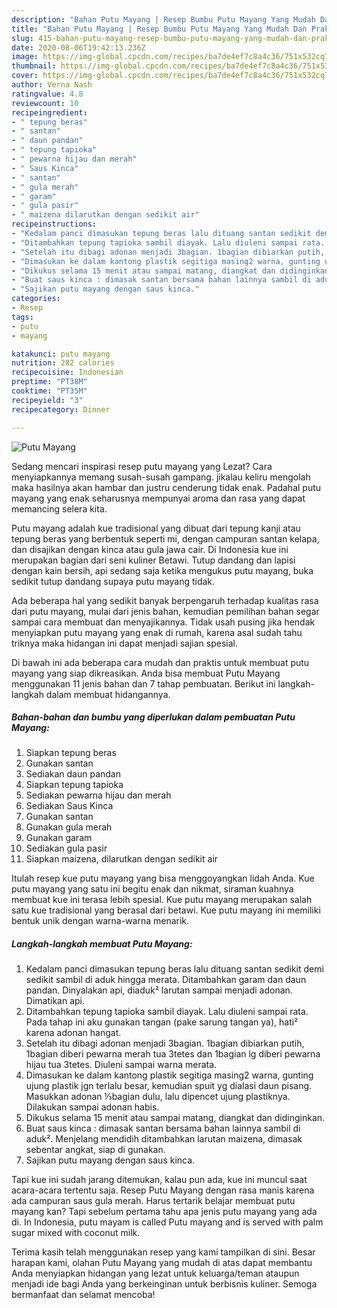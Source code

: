 ```yaml
---
description: "Bahan Putu Mayang | Resep Bumbu Putu Mayang Yang Mudah Dan Praktis"
title: "Bahan Putu Mayang | Resep Bumbu Putu Mayang Yang Mudah Dan Praktis"
slug: 415-bahan-putu-mayang-resep-bumbu-putu-mayang-yang-mudah-dan-praktis
date: 2020-08-06T19:42:13.236Z
image: https://img-global.cpcdn.com/recipes/ba7de4ef7c8a4c36/751x532cq70/putu-mayang-foto-resep-utama.jpg
thumbnail: https://img-global.cpcdn.com/recipes/ba7de4ef7c8a4c36/751x532cq70/putu-mayang-foto-resep-utama.jpg
cover: https://img-global.cpcdn.com/recipes/ba7de4ef7c8a4c36/751x532cq70/putu-mayang-foto-resep-utama.jpg
author: Verna Nash
ratingvalue: 4.8
reviewcount: 10
recipeingredient:
- " tepung beras"
- " santan"
- " daun pandan"
- " tepung tapioka"
- " pewarna hijau dan merah"
- " Saus Kinca"
- " santan"
- " gula merah"
- " garam"
- " gula pasir"
- " maizena dilarutkan dengan sedikit air"
recipeinstructions:
- "Kedalam panci dimasukan tepung beras lalu dituang santan sedikit demi sedikit sambil di aduk hingga merata. Ditambahkan garam dan daun pandan. Dinyalakan api, diaduk² larutan sampai menjadi adonan. Dimatikan api."
- "Ditambahkan tepung tapioka sambil diayak. Lalu diuleni sampai rata. Pada tahap ini aku gunakan tangan (pake sarung tangan ya), hati² karena adonan hangat."
- "Setelah itu dibagi adonan menjadi 3bagian. 1bagian dibiarkan putih, 1bagian diberi pewarna merah tua 3tetes dan 1bagian lg diberi pewarna hijau tua 3tetes. Diuleni sampai warna merata."
- "Dimasukan ke dalam kantong plastik segitiga masing2 warna, gunting ujung plastik jgn terlalu besar, kemudian spuit yg dialasi daun pisang. Masukkan adonan ⅓bagian dulu, lalu dipencet ujung plastiknya. Dilakukan sampai adonan habis."
- "Dikukus selama 15 menit atau sampai matang, diangkat dan didinginkan."
- "Buat saus kinca : dimasak santan bersama bahan lainnya sambil di aduk². Menjelang mendidih ditambahkan larutan maizena, dimasak sebentar angkat, siap di gunakan."
- "Sajikan putu mayang dengan saus kinca."
categories:
- Resep
tags:
- putu
- mayang

katakunci: putu mayang 
nutrition: 282 calories
recipecuisine: Indonesian
preptime: "PT38M"
cooktime: "PT35M"
recipeyield: "3"
recipecategory: Dinner

---
```



![Putu Mayang](https://img-global.cpcdn.com/recipes/ba7de4ef7c8a4c36/751x532cq70/putu-mayang-foto-resep-utama.jpg)

Sedang mencari inspirasi resep putu mayang yang Lezat? Cara menyiapkannya memang susah-susah gampang. jikalau keliru mengolah maka hasilnya akan hambar dan justru cenderung tidak enak. Padahal putu mayang yang enak seharusnya mempunyai aroma dan rasa yang dapat memancing selera kita.

Putu mayang adalah kue tradisional yang dibuat dari tepung kanji atau tepung beras yang berbentuk seperti mi, dengan campuran santan kelapa, dan disajikan dengan kinca atau gula jawa cair. Di Indonesia kue ini merupakan bagian dari seni kuliner Betawi. Tutup dandang dan lapisi dengan kain bersih, api sedang saja ketika mengukus putu mayang, buka sedikit tutup dandang supaya putu mayang tidak.

Ada beberapa hal yang sedikit banyak berpengaruh terhadap kualitas rasa dari putu mayang, mulai dari jenis bahan, kemudian pemilihan bahan segar sampai cara membuat dan menyajikannya. Tidak usah pusing jika hendak menyiapkan putu mayang yang enak di rumah, karena asal sudah tahu triknya maka hidangan ini dapat menjadi sajian spesial.


Di bawah ini ada beberapa cara mudah dan praktis untuk membuat putu mayang yang siap dikreasikan. Anda bisa membuat Putu Mayang menggunakan 11 jenis bahan dan 7 tahap pembuatan. Berikut ini langkah-langkah dalam membuat hidangannya.

<!--inarticleads1-->

##### Bahan-bahan dan bumbu yang diperlukan dalam pembuatan Putu Mayang:

1. Siapkan  tepung beras
1. Gunakan  santan
1. Sediakan  daun pandan
1. Siapkan  tepung tapioka
1. Sediakan  pewarna hijau dan merah
1. Sediakan  Saus Kinca
1. Gunakan  santan
1. Gunakan  gula merah
1. Gunakan  garam
1. Sediakan  gula pasir
1. Siapkan  maizena, dilarutkan dengan sedikit air


Itulah resep kue putu mayang yang bisa menggoyangkan lidah Anda. Kue putu mayang yang satu ini begitu enak dan nikmat, siraman kuahnya membuat kue ini terasa lebih spesial. Kue putu mayang merupakan salah satu kue tradisional yang berasal dari betawi. Kue putu mayang ini memiliki bentuk unik dengan warna-warna menarik. 

<!--inarticleads2-->

##### Langkah-langkah membuat Putu Mayang:

1. Kedalam panci dimasukan tepung beras lalu dituang santan sedikit demi sedikit sambil di aduk hingga merata. Ditambahkan garam dan daun pandan. Dinyalakan api, diaduk² larutan sampai menjadi adonan. Dimatikan api.
1. Ditambahkan tepung tapioka sambil diayak. Lalu diuleni sampai rata. Pada tahap ini aku gunakan tangan (pake sarung tangan ya), hati² karena adonan hangat.
1. Setelah itu dibagi adonan menjadi 3bagian. 1bagian dibiarkan putih, 1bagian diberi pewarna merah tua 3tetes dan 1bagian lg diberi pewarna hijau tua 3tetes. Diuleni sampai warna merata.
1. Dimasukan ke dalam kantong plastik segitiga masing2 warna, gunting ujung plastik jgn terlalu besar, kemudian spuit yg dialasi daun pisang. Masukkan adonan ⅓bagian dulu, lalu dipencet ujung plastiknya. Dilakukan sampai adonan habis.
1. Dikukus selama 15 menit atau sampai matang, diangkat dan didinginkan.
1. Buat saus kinca : dimasak santan bersama bahan lainnya sambil di aduk². Menjelang mendidih ditambahkan larutan maizena, dimasak sebentar angkat, siap di gunakan.
1. Sajikan putu mayang dengan saus kinca.


Tapi kue ini sudah jarang ditemukan, kalau pun ada, kue ini muncul saat acara-acara tertentu saja. Resep Putu Mayang dengan rasa manis karena ada campuran saus gula merah. Harus tertarik belajar membuat putu mayang kan? Tapi sebelum pertama tahu apa jenis putu mayang yang ada di. In Indonesia, putu mayam is called Putu mayang and is served with palm sugar mixed with coconut milk. 

Terima kasih telah menggunakan resep yang kami tampilkan di sini. Besar harapan kami, olahan Putu Mayang yang mudah di atas dapat membantu Anda menyiapkan hidangan yang lezat untuk keluarga/teman ataupun menjadi ide bagi Anda yang berkeinginan untuk berbisnis kuliner. Semoga bermanfaat dan selamat mencoba!
